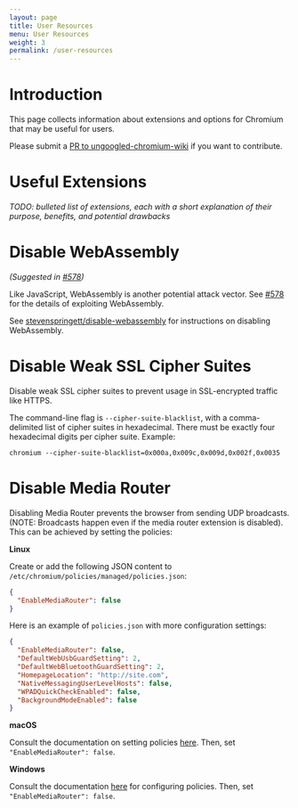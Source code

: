 ```yaml
---
layout: page
title: User Resources
menu: User Resources
weight: 3
permalink: /user-resources
---
```


# Introduction

This page collects information about extensions and options for Chromium that may be useful for users.

Please submit a [PR to ungoogled-chromium-wiki](//github.com/ungoogled-software/ungoogled-chromium-wiki/pulls) if you want to contribute.

# Useful Extensions

*TODO: bulleted list of extensions, each with a short explanation of their purpose, benefits, and potential drawbacks*

# Disable WebAssembly

*(Suggested in [#578](//github.com/Eloston/ungoogled-chromium/issues/578))*

Like JavaScript, WebAssembly is another potential attack vector. See [#578](//github.com/Eloston/ungoogled-chromium/issues/578) for the details of exploiting WebAssembly.

See [stevenspringett/disable-webassembly](//github.com/stevespringett/disable-webassembly) for instructions on disabling WebAssembly.

# Disable Weak SSL Cipher Suites

Disable weak SSL cipher suites to prevent usage in SSL-encrypted traffic like HTTPS.

The command-line flag is `--cipher-suite-blacklist`, with a comma-delimited list of cipher suites in hexadecimal. There must be exactly four hexadecimal digits per cipher suite. Example:

```
chromium --cipher-suite-blacklist=0x000a,0x009c,0x009d,0x002f,0x0035
```


# Disable Media Router

Disabling Media Router prevents the browser from sending UDP broadcasts. (NOTE: Broadcasts happen even if the media router extension is disabled). This can be achieved by setting the policies:

**Linux** 

Create or add the following JSON content to `/etc/chromium/policies/managed/policies.json`:

```json
{
  "EnableMediaRouter": false
}
```

Here is an example of `policies.json` with more configuration settings:

```json
{
  "EnableMediaRouter": false,
  "DefaultWebUsbGuardSetting": 2,
  "DefaultWebBluetoothGuardSetting": 2,
  "HomepageLocation": "http://site.com",
  "NativeMessagingUserLevelHosts": false,
  "WPADQuickCheckEnabled": false,
  "BackgroundModeEnabled": false
}
```

**macOS**

Consult the documentation on setting policies [here](https://www.chromium.org/administrators/configuring-other-preferences). Then, set `"EnableMediaRouter": false`.

**Windows** 

Consult the documentation [here](https://www.chromium.org/administrators/configuring-policy-for-extensions) for configuring policies. Then, set `"EnableMediaRouter": false`.
